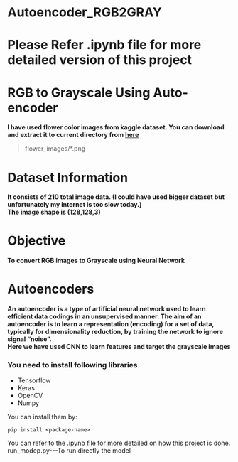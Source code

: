 # Autoencoder_RGB2GRAY
# Please Refer .ipynb file for more detailed version of this project
# RGB to Grayscale Using Auto-encoder

**I have used flower color images from kaggle dataset. You can download and extract it to current directory from [here](https://www.kaggle.com/olgabelitskaya/flower-color-images)**

> flower_images/*.png

# Dataset Information
**It consists of 210 total image data. (I could have used bigger dataset but unfortunately my internet is too slow today.)**<br>
**The image shape is (128,128,3)**

# Objective
**To convert RGB images to Grayscale using Neural Network**<br>

# Autoencoders
**An autoencoder is a type of artificial neural network used to learn efficient data codings in an unsupervised manner. The aim of an autoencoder is to learn a representation (encoding) for a set of data, typically for dimensionality reduction, by training the network to ignore signal “noise”.<br>
Here we have used CNN to learn features and target the grayscale images**

### You need to install following libraries
- Tensorflow
- Keras
- OpenCV
- Numpy

You can install them by:
```
pip install <package-name>
```

You can refer to the .ipynb file for more detailed on how this project is done.<br>
run_modep.py---To run directly the model
